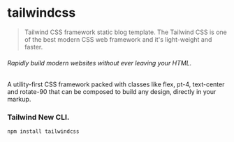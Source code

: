# tailwindcss
> Tailwind CSS framework static blog template. The Tailwind CSS is one of the best modern CSS web framework and it's light-weight and faster. 

###### Rapidly build modern websites without ever leaving your HTML.
A utility-first CSS framework packed with classes like flex, pt-4, text-center and rotate-90 that can be composed to build any design, directly in your markup.

### Tailwind New CLI.
```npm install tailwindcss```
